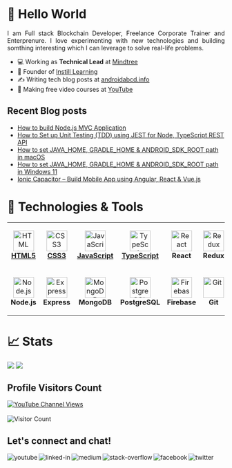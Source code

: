 # 👋 Hello World

<div align="justify">
    I am Full stack Blockchain Developer, Freelance Corporate Trainer and Enterprenure. I love experimenting with new technologies and building somthing interesting which I can leverage to solve real-life problems.
</div>

- 💻 Working as **Technical Lead** at [Mindtree](https://www.mindtree.com/)
- 🌱 Founder of [Instill Learning](http://instilllearning.com/)
- ✍️ Writing tech blog posts at [androidabcd.info](https://androidabcd.info)
- 🔭 Making free video courses at [YouTube](https://www.youtube.com/instilllearning?sub_confirmation=1) 

## Recent Blog posts
<!-- BLOG-POST-LIST:START -->
- [How to build Node.js MVC Application](https://androidabcd.info/how-to-build-node-js-mvc-application/?utm_source=rss&utm_medium=rss&utm_campaign=how-to-build-node-js-mvc-application)
- [How to Set up Unit Testing &lpar;TDD&rpar; using JEST for Node, TypeScript REST API](https://androidabcd.info/how-to-set-up-unit-testing-tdd-using-jest-for-node-typescript-rest-api/?utm_source=rss&utm_medium=rss&utm_campaign=how-to-set-up-unit-testing-tdd-using-jest-for-node-typescript-rest-api)
- [How to set JAVA_HOME, GRADLE_HOME &amp; ANDROID_SDK_ROOT path in macOS](https://androidabcd.info/how-to-set-java_home-gradle_home-android_sdk_root-path-in-macos/?utm_source=rss&utm_medium=rss&utm_campaign=how-to-set-java_home-gradle_home-android_sdk_root-path-in-macos)
- [How to set JAVA_HOME, GRADLE_HOME &amp; ANDROID_SDK_ROOT path in Windows 11](https://androidabcd.info/how-to-set-java_home-in-windows/?utm_source=rss&utm_medium=rss&utm_campaign=how-to-set-java_home-in-windows)
- [Ionic Capacitor – Build Mobile App using Angular, React &amp; Vue.js](https://androidabcd.info/ionic-capacitor/?utm_source=rss&utm_medium=rss&utm_campaign=ionic-capacitor)
<!-- BLOG-POST-LIST:END -->


# 🔧 Technologies & Tools

<table>
  <tr>
    <td align="center" height="108" width="108">
    <a href="https://instilllearning.com">
      <img
        src="https://cdn.jsdelivr.net/gh/devicons/devicon/icons/html5/html5-plain.svg"
        width="48"
        height="48"
        alt="HTML"
      />
      <br /><strong>HTML5</strong>
    </a>
    </td>
    <td align="center" height="108" width="108">
      <a href="https://instilllearning.com">
        <img
          src="https://cdn.jsdelivr.net/gh/devicons/devicon/icons/css3/css3-plain.svg"
          width="48"
          height="48"
          alt="CSS3"
        />
        <br /><strong>CSS3</strong>
      </a>
    </td>
    <td align="center" height="108" width="108">
      <a href="https://instilllearning.com">
        <img
          src="https://cdn.jsdelivr.net/gh/devicons/devicon/icons/javascript/javascript-plain.svg"
          width="48"
          height="48"
          alt="JavaScript"
        />
        <br /><strong>JavaScript</strong>
       </a>
    </td>
    <td align="center" height="108" width="108">
      <a href="https://instilllearning.com">
        <img
          src="https://cdn.jsdelivr.net/gh/devicons/devicon/icons/typescript/typescript-plain.svg"
          width="48"
          height="48"
          alt="TypeScript"
        />
        <br /><strong>TypeScript</strong>
      </a>
    </td>
    <td align="center" height="108" width="108">
      <img
        src="https://cdn.jsdelivr.net/gh/devicons/devicon/icons/react/react-original.svg"
        width="48"
        height="48"
        alt="React"
      />
      <br /><strong>React</strong>
    </td>
    <td align="center" height="108" width="108">
      <img
        src="https://cdn.jsdelivr.net/gh/devicons/devicon/icons/redux/redux-original.svg"
        width="48"
        height="48"
        alt="Redux"
      />
      <br /><strong>Redux</strong>
    </td>
    <td align="center" height="108" width="108">
      <img
        src="https://cdn.jsdelivr.net/gh/devicons/devicon/icons/materialui/materialui-original.svg"
        width="48"
        height="48"
        alt="Material UI"
      />
      <br /><strong>Material UI</strong>
    </td>
    <td align="center" height="108" width="108">
      <img
        src="https://cdn.jsdelivr.net/gh/devicons/devicon/icons/bootstrap/bootstrap-plain.svg"
        width="48"
        height="48"
        alt="Bootstrap"
      />
      <br /><strong>Bootstrap</strong>
    </td>
  </tr>
  <tr>
    <td align="center" height="108" width="108">
      <img
        src="https://cdn.jsdelivr.net/gh/devicons/devicon/icons/nodejs/nodejs-original.svg"
        width="48"
        height="48"
        alt="Node.js"
      />
      <br /><strong>Node.js</strong>
    </td>
    <td align="center" height="108" width="108">
      <img
        src="https://cdn.jsdelivr.net/gh/devicons/devicon/icons/express/express-original.svg"
        width="48"
        height="48"
        alt="Express"
      />
      <br /><strong>Express</strong>
    </td>
    <td align="center" height="108" width="108">
      <img
        src="https://cdn.jsdelivr.net/gh/devicons/devicon/icons/mongodb/mongodb-original.svg"
        width="48"
        height="48"
        alt="MongoDB"
      />
      <br /><strong>MongoDB</strong>
    </td>
    <td align="center" height="108" width="108">
      <img
        src="https://cdn.jsdelivr.net/gh/devicons/devicon/icons/postgresql/postgresql-original.svg"
        width="48"
        height="48"
        alt="PostgreSQL"
      />
      <br /><strong>PostgreSQL</strong>
    </td>
    <td align="center" height="108" width="108">
      <img
        src="https://cdn.jsdelivr.net/gh/devicons/devicon/icons/firebase/firebase-plain.svg"
        width="48"
        height="48"
        alt="Firebase"
      />
      <br /><strong>Firebase</strong>
    </td>
    <td align="center" height="108" width="108">
      <img
        src="https://cdn.jsdelivr.net/gh/devicons/devicon/icons/git/git-original.svg"
        width="48"
        height="48"
        alt="Git"
      />
      <br /><strong>Git</strong>
    </td>
    <td align="center" height="108" width="108">
      <img
        src="https://cdn.jsdelivr.net/gh/devicons/devicon/icons/npm/npm-original-wordmark.svg"
        width="48"
        height="48"
        alt="Npm"
      />
      <br /><strong>Npm</strong>
    </td>
    <td align="center" height="108" width="108">
      <img
        src="https://cdn.jsdelivr.net/gh/devicons/devicon/icons/jest/jest-plain.svg"
        width="48"
        height="48"
        alt="Jest"
      />
      <br /><strong>Jest</strong>
    </td>
  </tr>
</table>

# 📈 Stats

<img
  src="https://github-readme-stats.vercel.app/api?username=progaurab&show_icons=true&theme=react&&hide_border=true"
/>
<img
  src="https://github-readme-streak-stats.herokuapp.com/?user=progaurab&&theme=react&&hide_border=true"
/>

## Profile Visitors Count

[![YouTube Channel Views](https://img.shields.io/youtube/channel/views/UCWGBv-McUmtZPUP59rsm91w?style=social)](https://www.youtube.com/c/instilllearning)
<br> <br>
![Visitor Count](https://profile-counter.glitch.me/progaurab/count.svg)

## Let's connect and chat!

[<img align="left" alt="youtube" src="https://img.shields.io/badge/youtube-red.svg?&style=for-the-badge&logo=youtube&logoColor=white" />](https://www.youtube.com/instilllearning?sub_confirmation=1)
[<img align="left" alt="linked-in" src="https://img.shields.io/badge/linkedin-%230077B5.svg?&style=for-the-badge&logo=linkedin&logoColor=white" />](https://www.linkedin.com/in/progaurab)
[<img align="left" alt="medium" src="https://img.shields.io/badge/medium-%2312100E.svg?&style=for-the-badge&logo=medium&logoColor=white" />](https://medium.com/@progaurab)
[<img align="left" alt="stack-overflow" src="https://img.shields.io/badge/stack%20overflow-FE7A16?logo=stack-overflow&logoColor=white&style=for-the-badge" />](https://stackoverflow.com/users/4188585/gaurab-kumar)
[<img align="left" alt="facebook" src="https://img.shields.io/badge/facebook-%231877F2.svg?&style=for-the-badge&logo=facebook&logoColor=white" />](https://www.facebook.com/learnWithGaurab)
[<img align="left" alt="twitter" src="https://img.shields.io/badge/twitter-%231DA1F2.svg?&style=for-the-badge&logo=twitter&logoColor=white" />](https://twitter.com/progaurab)
<br/>
